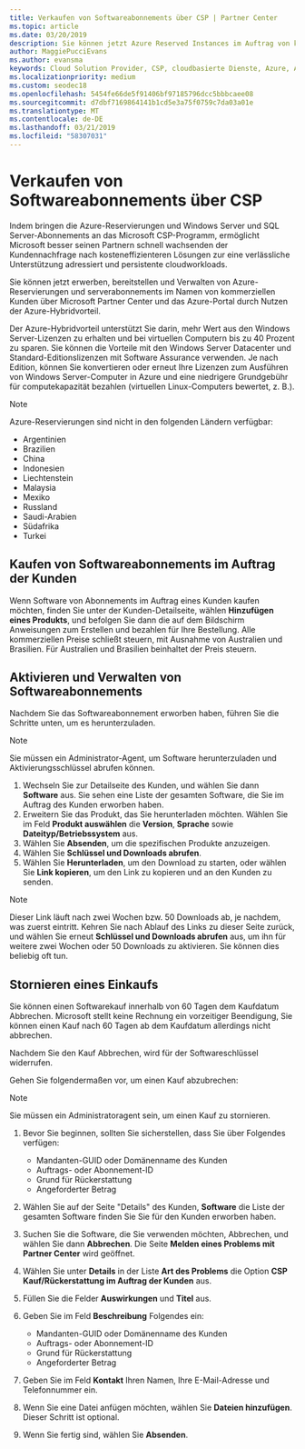 ```yaml
---
title: Verkaufen von Softwareabonnements über CSP | Partner Center
ms.topic: article
ms.date: 03/20/2019
description: Sie können jetzt Azure Reserved Instances im Auftrag von kommerziellen Kunden über Microsoft Partner Center und das Azure Portal erwerben, bereitstellen und verwalten, indem Sie den Azure-Hybridvorteil nutzen.
author: MaggiePucciEvans
ms.author: evansma
keywords: Cloud Solution Provider, CSP, cloudbasierte Dienste, Azure, Azure RI, Windows Server, SQL Server, Softwareabonnements
ms.localizationpriority: medium
ms.custom: seodec18
ms.openlocfilehash: 5454fe66de5f91406bf97185796dcc5bbbcaee08
ms.sourcegitcommit: d7dbf7169864141b1cd5e3a75f0759c7da03a01e
ms.translationtype: MT
ms.contentlocale: de-DE
ms.lasthandoff: 03/21/2019
ms.locfileid: "58307031"
---
```

# <a name="sell-software-subscriptions-through-csp"></a>Verkaufen von Softwareabonnements über CSP

Indem bringen die Azure-Reservierungen und Windows Server und SQL Server-Abonnements an das Microsoft CSP-Programm, ermöglicht Microsoft besser seinen Partnern schnell wachsenden der Kundennachfrage nach kosteneffizienteren Lösungen zur eine verlässliche Unterstützung adressiert und persistente cloudworkloads. 

Sie können jetzt erwerben, bereitstellen und Verwalten von Azure-Reservierungen und serverabonnements im Namen von kommerziellen Kunden über Microsoft Partner Center und das Azure-Portal durch Nutzen der Azure-Hybridvorteil. 

Der Azure-Hybridvorteil unterstützt Sie darin, mehr Wert aus den Windows Server-Lizenzen zu erhalten und bei virtuellen Computern bis zu 40 Prozent zu sparen. Sie können die Vorteile mit den Windows Server Datacenter und Standard-Editionslizenzen mit Software Assurance verwenden. Je nach Edition, können Sie konvertieren oder erneut Ihre Lizenzen zum Ausführen von Windows Server-Computer in Azure und eine niedrigere Grundgebühr für computekapazität bezahlen (virtuellen Linux-Computers bewertet, z. B.).

> [!NOTE]  
> Azure-Reservierungen sind nicht in den folgenden Ländern verfügbar:  
> * Argentinien
> * Brazilien
> * China
> * Indonesien
> * Liechtenstein
> * Malaysia
> * Mexiko
> * Russland
> * Saudi-Arabien
> * Südafrika
> * Turkei

<!--March 20, 2019 - this list of countries was correct as of today. Maggie last updated the list according to FAREAST\v-pubobb in bug 20907186.
-->

## <a name="buy-software-subscriptions-on-behalf-of-customers"></a>Kaufen von Softwareabonnements im Auftrag der Kunden

Wenn Software von Abonnements im Auftrag eines Kunden kaufen möchten, finden Sie unter der Kunden-Detailseite, wählen **Hinzufügen eines Produkts**, und befolgen Sie dann die auf dem Bildschirm Anweisungen zum Erstellen und bezahlen für Ihre Bestellung. Alle kommerziellen Preise schließt steuern, mit Ausnahme von Australien und Brasilien. Für Australien und Brasilien beinhaltet der Preis steuern.

## <a name="activate-and-manage-software-subscriptions"></a>Aktivieren und Verwalten von Softwareabonnements

Nachdem Sie das Softwareabonnement erworben haben, führen Sie die Schritte unten, um es herunterzuladen.

>[!NOTE]
>Sie müssen ein Administrator-Agent, um Software herunterzuladen und Aktivierungsschlüssel abrufen können.

1. Wechseln Sie zur Detailseite des Kunden, und wählen Sie dann **Software** aus. Sie sehen eine Liste der gesamten Software, die Sie im Auftrag des Kunden erworben haben. 
2.  Erweitern Sie das Produkt, das Sie herunterladen möchten. Wählen Sie im Feld **Produkt auswählen** die **Version**, **Sprache** sowie **Dateityp/Betriebssystem** aus. 
3.  Wählen Sie **Absenden**, um die spezifischen Produkte anzuzeigen. 
4.  Wählen Sie **Schlüssel und Downloads abrufen**. 
5.  Wählen Sie **Herunterladen**, um den Download zu starten, oder wählen Sie **Link kopieren**, um den Link zu kopieren und an den Kunden zu senden. 

>[!NOTE]
>Dieser Link läuft nach zwei Wochen bzw. 50 Downloads ab, je nachdem, was zuerst eintritt. Kehren Sie nach Ablauf des Links zu dieser Seite zurück, und wählen Sie erneut **Schlüssel und Downloads abrufen** aus, um ihn für weitere zwei Wochen oder 50 Downloads zu aktivieren. Sie können dies beliebig oft tun. 

## <a name="cancel-a-purchase"></a>Stornieren eines Einkaufs

Sie können einen Softwarekauf innerhalb von 60 Tagen dem Kaufdatum Abbrechen. Microsoft stellt keine Rechnung ein vorzeitiger Beendigung, Sie können einen Kauf nach 60 Tagen ab dem Kaufdatum allerdings nicht abbrechen.

Nachdem Sie den Kauf Abbrechen, wird für der Softwareschlüssel widerrufen. 

Gehen Sie folgendermaßen vor, um einen Kauf abzubrechen:

>[!NOTE]
>Sie müssen ein Administratoragent sein, um einen Kauf zu stornieren. 

1.  Bevor Sie beginnen, sollten Sie sicherstellen, dass Sie über Folgendes verfügen:
    -   Mandanten-GUID oder Domänenname des Kunden
    -   Auftrags- oder Abonnement-ID
    -   Grund für Rückerstattung
    -   Angeforderter Betrag

2.  Wählen Sie auf der Seite "Details" des Kunden, **Software** die Liste der gesamten Software finden Sie Sie für den Kunden erworben haben. 

3.  Suchen Sie die Software, die Sie verwenden möchten, Abbrechen, und wählen Sie dann **Abbrechen**. Die Seite **Melden eines Problems mit Partner Center** wird geöffnet. 

4.  Wählen Sie unter **Details** in der Liste **Art des Problems** die Option **CSP Kauf/Rückerstattung im Auftrag der Kunden** aus.

5.  Füllen Sie die Felder **Auswirkungen** und **Titel** aus. 

6.  Geben Sie im Feld **Beschreibung** Folgendes ein: 
    -   Mandanten-GUID oder Domänenname des Kunden
    -   Auftrags- oder Abonnement-ID
    -   Grund für Rückerstattung
    -   Angeforderter Betrag

7.  Geben Sie im Feld **Kontakt** Ihren Namen, Ihre E-Mail-Adresse und Telefonnummer ein. 

8.  Wenn Sie eine Datei anfügen möchten, wählen Sie **Dateien hinzufügen**. Dieser Schritt ist optional. 

9.  Wenn Sie fertig sind, wählen Sie **Absenden**.
